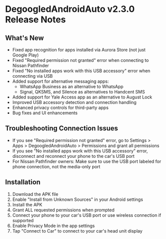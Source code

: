 # DegoogledAndroidAuto v2.3.0 Release Notes

## What's New

- Fixed app recognition for apps installed via Aurora Store (not just Google Play)
- Fixed "Required permission not granted" error when connecting to Nissan Pathfinder
- Fixed "No installed apps work with this USB accessory" error when connecting via USB
- Added support for alternative messaging apps:
  - WhatsApp Business as an alternative to WhatsApp
  - Signal, QKSMS, and Silence as alternatives to Handcent SMS
- Added support for Yale Access app as an alternative to August Lock
- Improved USB accessory detection and connection handling
- Enhanced privacy controls for third-party apps
- Bug fixes and UI enhancements

## Troubleshooting Connection Issues

- If you see "Required permission not granted" error, go to Settings > Apps > DegoogledAndroidAuto > Permissions and grant all permissions
- If you see "No installed apps work with this USB accessory" error, disconnect and reconnect your phone to the car's USB port
- For Nissan Pathfinder owners: Make sure to use the USB port labeled for phone connection, not the media-only port

## Installation

1. Download the APK file
2. Enable "Install from Unknown Sources" in your Android settings
3. Install the APK
4. Grant ALL requested permissions when prompted
5. Connect your phone to your car's USB port or use wireless connection if supported
6. Enable Privacy Mode in the app settings
7. Tap "Connect to Car" to connect to your car's head unit display